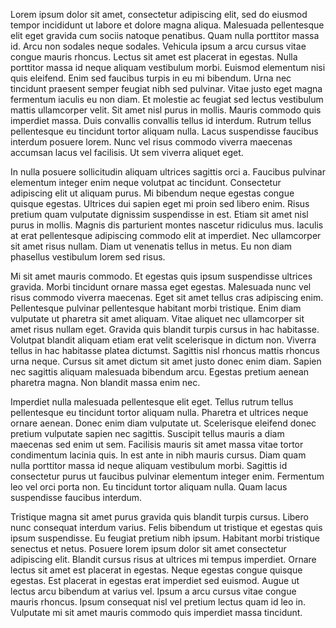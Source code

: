 
Lorem ipsum dolor sit amet, consectetur adipiscing elit, sed do eiusmod tempor incididunt ut labore et dolore magna aliqua. Malesuada pellentesque elit eget gravida cum sociis natoque penatibus. Quam nulla porttitor massa id. Arcu non sodales neque sodales. Vehicula ipsum a arcu cursus vitae congue mauris rhoncus. Lectus sit amet est placerat in egestas. Nulla porttitor massa id neque aliquam vestibulum morbi. Euismod elementum nisi quis eleifend. Enim sed faucibus turpis in eu mi bibendum. Urna nec tincidunt praesent semper feugiat nibh sed pulvinar. Vitae justo eget magna fermentum iaculis eu non diam. Et molestie ac feugiat sed lectus vestibulum mattis ullamcorper velit. Sit amet nisl purus in mollis. Mauris commodo quis imperdiet massa. Duis convallis convallis tellus id interdum. Rutrum tellus pellentesque eu tincidunt tortor aliquam nulla. Lacus suspendisse faucibus interdum posuere lorem. Nunc vel risus commodo viverra maecenas accumsan lacus vel facilisis. Ut sem viverra aliquet eget.

In nulla posuere sollicitudin aliquam ultrices sagittis orci a. Faucibus pulvinar elementum integer enim neque volutpat ac tincidunt. Consectetur adipiscing elit ut aliquam purus. Mi bibendum neque egestas congue quisque egestas. Ultrices dui sapien eget mi proin sed libero enim. Risus pretium quam vulputate dignissim suspendisse in est. Etiam sit amet nisl purus in mollis. Magnis dis parturient montes nascetur ridiculus mus. Iaculis at erat pellentesque adipiscing commodo elit at imperdiet. Nec ullamcorper sit amet risus nullam. Diam ut venenatis tellus in metus. Eu non diam phasellus vestibulum lorem sed risus.

Mi sit amet mauris commodo. Et egestas quis ipsum suspendisse ultrices gravida. Morbi tincidunt ornare massa eget egestas. Malesuada nunc vel risus commodo viverra maecenas. Eget sit amet tellus cras adipiscing enim. Pellentesque pulvinar pellentesque habitant morbi tristique. Enim diam vulputate ut pharetra sit amet aliquam. Vitae aliquet nec ullamcorper sit amet risus nullam eget. Gravida quis blandit turpis cursus in hac habitasse. Volutpat blandit aliquam etiam erat velit scelerisque in dictum non. Viverra tellus in hac habitasse platea dictumst. Sagittis nisl rhoncus mattis rhoncus urna neque. Cursus sit amet dictum sit amet justo donec enim diam. Sapien nec sagittis aliquam malesuada bibendum arcu. Egestas pretium aenean pharetra magna. Non blandit massa enim nec.

Imperdiet nulla malesuada pellentesque elit eget. Tellus rutrum tellus pellentesque eu tincidunt tortor aliquam nulla. Pharetra et ultrices neque ornare aenean. Donec enim diam vulputate ut. Scelerisque eleifend donec pretium vulputate sapien nec sagittis. Suscipit tellus mauris a diam maecenas sed enim ut sem. Facilisis mauris sit amet massa vitae tortor condimentum lacinia quis. In est ante in nibh mauris cursus. Diam quam nulla porttitor massa id neque aliquam vestibulum morbi. Sagittis id consectetur purus ut faucibus pulvinar elementum integer enim. Fermentum leo vel orci porta non. Eu tincidunt tortor aliquam nulla. Quam lacus suspendisse faucibus interdum.

Tristique magna sit amet purus gravida quis blandit turpis cursus. Libero nunc consequat interdum varius. Felis bibendum ut tristique et egestas quis ipsum suspendisse. Eu feugiat pretium nibh ipsum. Habitant morbi tristique senectus et netus. Posuere lorem ipsum dolor sit amet consectetur adipiscing elit. Blandit cursus risus at ultrices mi tempus imperdiet. Ornare lectus sit amet est placerat in egestas. Neque egestas congue quisque egestas. Est placerat in egestas erat imperdiet sed euismod. Augue ut lectus arcu bibendum at varius vel. Ipsum a arcu cursus vitae congue mauris rhoncus. Ipsum consequat nisl vel pretium lectus quam id leo in. Vulputate mi sit amet mauris commodo quis imperdiet massa tincidunt.
